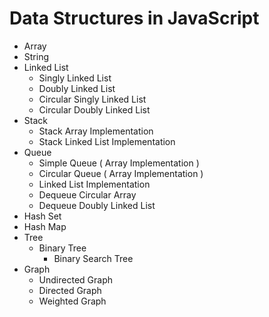 # Data Structures in JavaScript

- Array
- String
- Linked List
  - Singly Linked List
  - Doubly Linked List
  - Circular Singly Linked List
  - Circular Doubly Linked List
- Stack
  - Stack Array Implementation
  - Stack Linked List Implementation
- Queue
  - Simple Queue ( Array Implementation )
  - Circular Queue ( Array Implementation )
  - Linked List Implementation
  - Dequeue Circular Array
  - Dequeue Doubly Linked List
- Hash Set
- Hash Map
- Tree
  - Binary Tree
    - Binary Search Tree
- Graph
  - Undirected Graph
  - Directed Graph
  - Weighted Graph
